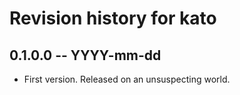 # Revision history for kato

## 0.1.0.0 -- YYYY-mm-dd

* First version. Released on an unsuspecting world.

